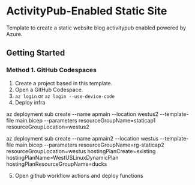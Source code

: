 # ActivityPub-Enabled Static Site 

Template to create a static website blog activitypub enabled powered by Azure.

## Getting Started

### Method 1. GitHub Codespaces

1. Create a project based in this template.
2. Open a GitHub Codespace.
3. `az login` or `az login --use-device-code`
4. Deploy infra

az deployment sub create --name apmain  --location westus2  --template-file main.bicep --parameters resourceGroupName=staticap1 resourceGroupLocation=westus2

az deployment sub create --name apmain2  --location westus  --template-file main.bicep --parameters resourceGroupName=rg-staticap2 resourceGroupLocation=westus hostingPlanCreate=existing hostingPlanName=WestUSLinuxDynamicPlan hostingPlanResourceGroupName=ducks

5. Open github workflow actions and deploy functions